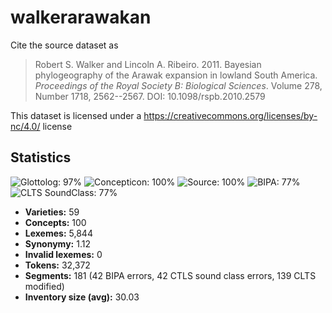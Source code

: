 # walkerarawakan

Cite the source dataset as

> Robert S. Walker and Lincoln A. Ribeiro. 2011. Bayesian phylogeography of the Arawak expansion in lowland South America. *Proceedings of the Royal Society B: Biological Sciences*. Volume 278, Number 1718, 2562--2567. DOI: 10.1098/rspb.2010.2579

This dataset is licensed under a https://creativecommons.org/licenses/by-nc/4.0/ license

## Statistics



![Glottolog: 97%](https://img.shields.io/badge/Glottolog-97%25-green.svg "Glottolog: 97%")
![Concepticon: 100%](https://img.shields.io/badge/Concepticon-100%25-brightgreen.svg "Concepticon: 100%")
![Source: 100%](https://img.shields.io/badge/Source-100%25-brightgreen.svg "Source: 100%")
![BIPA: 77%](https://img.shields.io/badge/BIPA-77%25-yellow.svg "BIPA: 77%")
![CLTS SoundClass: 77%](https://img.shields.io/badge/CLTS%20SoundClass-77%25-yellow.svg "CLTS SoundClass: 77%")

- **Varieties:** 59
- **Concepts:** 100
- **Lexemes:** 5,844
- **Synonymy:** 1.12
- **Invalid lexemes:** 0
- **Tokens:** 32,372
- **Segments:** 181 (42 BIPA errors, 42 CTLS sound class errors, 139 CLTS modified)
- **Inventory size (avg):** 30.03